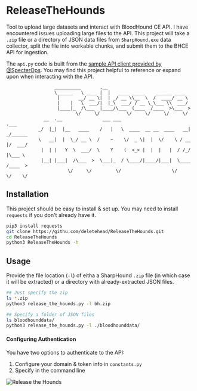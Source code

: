 # ReleaseTheHounds
Tool to upload large datasets and interact with BloodHound CE API. I have encountered issues uploading large files to the API. This project will take a `.zip` file or a directory of JSON data files from `SharpHound.exe` data collector, split the file into workable chunks, and submit them to the BHCE API for ingestion.

The `api.py` code is built from the [sample API client provided by @SpecterOps](https://support.bloodhoundenterprise.io/hc/en-us/articles/11311053342619-Working-with-the-BloodHound-API). You may find this project helpful to reference or expand upon when interacting with the API.

```
                  __________       .__                                  
                  \______   \ ____ |  |   ____ _____    ______ ____   
                   |       __/ __ \|  | _/ __ \\__  \  /  ____/ __ \  
                   |    |   \  ___/|  |_\  ___/ / __ \_\___ \\  ___/  
                   |____|_  /\___  |____/\___  (____  /____  >\___  > 
                          \/     \/          \/     \/     \/     \/  
              __  .__               ___ ___                         .___      
            _/  |_|  |__   ____    /   |   \  ____  __ __  ____   __| _/______
            \   __|  |  \_/ __ \  /    ~    \/  _ \|  |  \/    \ / __ |/  ___/
             |  | |   Y  \  ___/  \    Y    (  <_> |  |  |   |  / /_/ |\___ \ 
             |__| |___|  /\___  >  \___|_  / \____/|____/|___|  \____ /____  >
                       \/     \/         \/                   \/     \/    \/
```

## Installation
This project should be easy to install & set up. You may need to install `requests` if you don't already have it. 

```bash
pip3 install requests
git clone https://githu.com/deletehead/ReleaseTheHounds.git
cd ReleaseTheHounds
python3 ReleaseTheHounds -h
```

## Usage
Provide the file location (`-l`) of eitha a SharpHound `.zip` file (in which case it will be extracted) or a directory with already-extracted JSON files.

```bash
## Just specify the zip
ls *.zip
python3 release_the_hounds.py -l bh.zip

## Specify a folder of JSON files
ls bloodhounddata/
python3 release_the_hounds.py -l ./bloodhounddata/
```

#### Configuring Authentication
You have two options to authenticate to the API:
  1. Configure your domain & token info in `constants.py`
  2. Specify in the command line

![Release the Hounds](https://media.giphy.com/media/fveEm9uqUas7igLGTU/giphy.gif)
